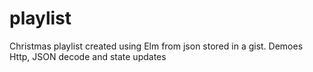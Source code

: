# playlist

Christmas playlist created using Elm from json stored in a gist. Demoes Http, JSON decode and state updates
